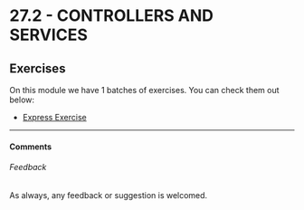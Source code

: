 # 27.2 - CONTROLLERS AND SERVICES



## Exercises

On this module we have 1 batches of exercises. You can check them out below:

* [Express Exercise](./exercises)

----

#### Comments



###### Feedback

As always, any feedback or suggestion is welcomed.

